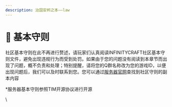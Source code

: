```yaml
---
description: 治国安邦之本——law
---
```


# 📝 基本守则

社区基本守则在此不再进行赘述，请玩家们认真阅读INFINITYCRAFT社区基本守则文件，避免出现违规行为而受到处罚。如果由于您的问题没有阅读到本章节而出现了问题，概不负责和处理；特别提醒，请将您的Q群名称改为您的游戏ID，以便出现问题后，我们可以及时联系到您。您可以通过[服务器官网](https://ifcserver.world/rules/rules.pdf)查找到社区守则的副本内容

\*服务器基本守则参照TIM开源协议进行开源

\

